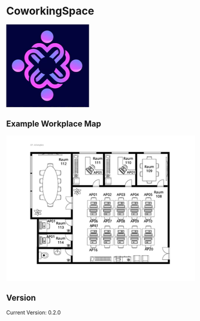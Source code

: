 # CoworkingSpace

![CoworkingSpace Logo](Docs/READMEs/media/images/logos/CoworkingSpace_logo_1.png)

## Example Workplace Map

![Example Workplace Map](Docs/READMEs/media/images/example_workplace_map_1.png)

## Version

Current Version: 0.2.0
